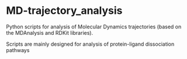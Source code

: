 # MD-trajectory_analysis
Python scripts for analysis of Molecular Dynamics trajectories (based on the MDAnalysis and RDKit libraries).

Scripts are mainly designed for analysis of protein-ligand dissociation pathways
